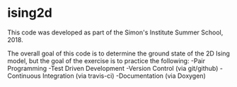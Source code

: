 # ising2d
This code was developed as part of the Simon's Institute Summer School, 2018.

The overall goal of this code is to determine the ground state of the 2D Ising model, 
but the goal of the exercise is to practice the following:
-Pair Programming
-Test Driven Development
-Version Control (via git/github)
-Continuous Integration (via travis-ci)
-Documentation (via Doxygen)
